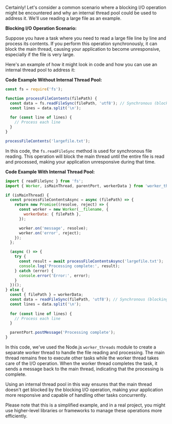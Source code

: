 Certainly! Let's consider a common scenario where a blocking I/O operation might be encountered and why an internal thread pool could be used to address it. We'll use reading a large file as an example.

**Blocking I/O Operation Scenario:**

Suppose you have a task where you need to read a large file line by line and process its contents. If you perform this operation synchronously, it can block the main thread, causing your application to become unresponsive, especially if the file is very large.

Here's an example of how it might look in code and how you can use an internal thread pool to address it:

**Code Example Without Internal Thread Pool:**

```javascript
const fs = require('fs');

function processFileContents(filePath) {
  const data = fs.readFileSync(filePath, 'utf8'); // Synchronous (blocking) file read
  const lines = data.split('\n');
  
  for (const line of lines) {
    // Process each line
  }
}

processFileContents('largefile.txt');
```

In this code, the `fs.readFileSync` method is used for synchronous file reading. This operation will block the main thread until the entire file is read and processed, making your application unresponsive during that time.

**Code Example With Internal Thread Pool:**

```javascript (ES6)
import { readFileSync } from 'fs';
import { Worker, isMainThread, parentPort, workerData } from 'worker_threads';

if (isMainThread) {
  const processFileContentsAsync = async (filePath) => {
    return new Promise((resolve, reject) => {
      const worker = new Worker(__filename, {
        workerData: { filePath },
      });

      worker.on('message', resolve);
      worker.on('error', reject);
    });
  };

  (async () => {
    try {
      const result = await processFileContentsAsync('largefile.txt');
      console.log('Processing complete:', result);
    } catch (error) {
      console.error('Error:', error);
    }
  })();
} else {
  const { filePath } = workerData;
  const data = readFileSync(filePath, 'utf8'); // Synchronous (blocking) file read
  const lines = data.split('\n');
  
  for (const line of lines) {
    // Process each line
  }

  parentPort.postMessage('Processing complete');
}
```

In this code, we've used the Node.js `worker_threads` module to create a separate worker thread to handle the file reading and processing. The main thread remains free to execute other tasks while the worker thread takes care of the I/O operation. When the worker thread completes the task, it sends a message back to the main thread, indicating that the processing is complete.

Using an internal thread pool in this way ensures that the main thread doesn't get blocked by the blocking I/O operation, making your application more responsive and capable of handling other tasks concurrently.

Please note that this is a simplified example, and in a real project, you might use higher-level libraries or frameworks to manage these operations more efficiently.